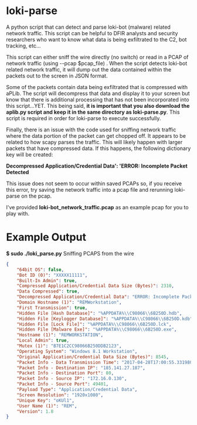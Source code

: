 # loki-parse
A python script that can detect and parse loki-bot (malware) related network traffic. This script can be helpful to DFIR analysts and security researchers who want to know what data is being exfiltrated to the C2, bot tracking, etc...

This script can either sniff the wire directly (no switch) or read in a PCAP of network traffic (using --pcap $pcap_file) . When the script detects loki-bot related network traffic, it will dump out the data contained within the packets out to the screen in JSON format.

Some of the packets contain data being exfiltrated that is compressed with aPLib. The script will decompress that data and display it to your screen but know that there is additional processing that has not been incorporated into this script...YET. This being said, <b>it is important that you also download the aplib.py script and keep it in the same directory as loki-parse.py</b>. This script is required in order for loki-parse to execute successfully.

Finally, there is an issue with the code used for sniffing network traffic where the data portion of the packet can get chopped off. It appears to be related to how scapy parses the traffic. This will likely happen with larger packets that have compressed data. If this happens, the following dictionary key will be created:

<b>Decompressed Application/Credential Data': 'ERROR: Incomplete Packet Detected</b>

This issue does not seem to occur within saved PCAPs so, if you receive this error, try saving the network traffic into a pcap file and rerunning loki-parse on the pcap.

I've provided <b>loki-bot_network_traffic.pcap</b> as an example pcap for you to play with.

# Example Output
<b>$ sudo ./loki_parse.py</b>
Sniffing PCAPS from the wire
```json
{
    "64bit OS": false, 
    "Bot ID (0)": "XXXXX11111", 
    "Built-In Admin": true, 
    "Compressed Application/Credential Data Size (Bytes)": 2310, 
    "Data Compressed": true, 
    "Decompressed Application/Credential Data": "ERROR: Incomplete Packet Detected", 
    "Domain Hostname (1)": "REMWorkstation", 
    "First Transmission": true, 
    "Hidden File [Hash Database]": "%APPDATA%\\C98066\\6B250D.hdb", 
    "Hidden File [Keylogger Database]": "%APPDATA%\\C98066\\6B250D.kdb", 
    "Hidden File [Lock File]": "%APPDATA%\\C98066\\6B250D.lck", 
    "Hidden File [Malware Exe]": "%APPDATA%\\C98066\\6B250D.exe", 
    "Hostname (1)": "REMWORKSTATION", 
    "Local Admin": true, 
    "Mutex (1)": "B7E1C2CC98066B250DDB2123", 
    "Operating System": "Windows 8.1 Workstation", 
    "Original Application/Credential Data Size (Bytes)": 8545, 
    "Packet Info - Data Transmission Time": "2017-04-28T17:00:55.331980", 
    "Packet Info - Destination IP": "185.141.27.187", 
    "Packet Info - Destination Port": 80, 
    "Packet Info - Source IP": "172.16.0.130", 
    "Packet Info - Source Port": 49401, 
    "Payload Type": "Application/Credential Data", 
    "Screen Resolution": "1920x1080", 
    "Unique Key": "oKUl1", 
    "User Name (1)": "REM", 
    "Version": 1.8
}
```
